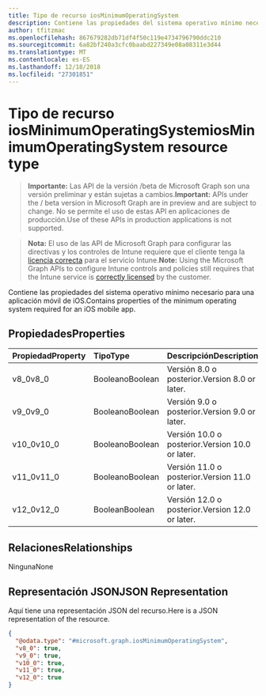 ```yaml
---
title: Tipo de recurso iosMinimumOperatingSystem
description: Contiene las propiedades del sistema operativo mínimo necesario para una aplicación móvil de iOS.
author: tfitzmac
ms.openlocfilehash: 867679282db71df4f50c119e4734796790ddc210
ms.sourcegitcommit: 6a82bf240a3cfc0baabd227349e08a08311e3d44
ms.translationtype: MT
ms.contentlocale: es-ES
ms.lasthandoff: 12/18/2018
ms.locfileid: "27301851"
---
```

# <a name="iosminimumoperatingsystem-resource-type"></a><span data-ttu-id="3c1fb-103">Tipo de recurso iosMinimumOperatingSystem</span><span class="sxs-lookup"><span data-stu-id="3c1fb-103">iosMinimumOperatingSystem resource type</span></span>

> <span data-ttu-id="3c1fb-104">**Importante:** Las API de la versión /beta de Microsoft Graph son una versión preliminar y están sujetas a cambios.</span><span class="sxs-lookup"><span data-stu-id="3c1fb-104">**Important:** APIs under the / beta version in Microsoft Graph are in preview and are subject to change.</span></span> <span data-ttu-id="3c1fb-105">No se permite el uso de estas API en aplicaciones de producción.</span><span class="sxs-lookup"><span data-stu-id="3c1fb-105">Use of these APIs in production applications is not supported.</span></span>

> <span data-ttu-id="3c1fb-106">**Nota:** El uso de las API de Microsoft Graph para configurar las directivas y los controles de Intune requiere que el cliente tenga la [licencia correcta](https://go.microsoft.com/fwlink/?linkid=839381) para el servicio Intune.</span><span class="sxs-lookup"><span data-stu-id="3c1fb-106">**Note:** Using the Microsoft Graph APIs to configure Intune controls and policies still requires that the Intune service is [correctly licensed](https://go.microsoft.com/fwlink/?linkid=839381) by the customer.</span></span>

<span data-ttu-id="3c1fb-107">Contiene las propiedades del sistema operativo mínimo necesario para una aplicación móvil de iOS.</span><span class="sxs-lookup"><span data-stu-id="3c1fb-107">Contains properties of the minimum operating system required for an iOS mobile app.</span></span>
## <a name="properties"></a><span data-ttu-id="3c1fb-108">Propiedades</span><span class="sxs-lookup"><span data-stu-id="3c1fb-108">Properties</span></span>
|<span data-ttu-id="3c1fb-109">Propiedad</span><span class="sxs-lookup"><span data-stu-id="3c1fb-109">Property</span></span>|<span data-ttu-id="3c1fb-110">Tipo</span><span class="sxs-lookup"><span data-stu-id="3c1fb-110">Type</span></span>|<span data-ttu-id="3c1fb-111">Descripción</span><span class="sxs-lookup"><span data-stu-id="3c1fb-111">Description</span></span>|
|:---|:---|:---|
|<span data-ttu-id="3c1fb-112">v8_0</span><span class="sxs-lookup"><span data-stu-id="3c1fb-112">v8_0</span></span>|<span data-ttu-id="3c1fb-113">Booleano</span><span class="sxs-lookup"><span data-stu-id="3c1fb-113">Boolean</span></span>|<span data-ttu-id="3c1fb-114">Versión 8.0 o posterior.</span><span class="sxs-lookup"><span data-stu-id="3c1fb-114">Version 8.0 or later.</span></span>|
|<span data-ttu-id="3c1fb-115">v9_0</span><span class="sxs-lookup"><span data-stu-id="3c1fb-115">v9_0</span></span>|<span data-ttu-id="3c1fb-116">Booleano</span><span class="sxs-lookup"><span data-stu-id="3c1fb-116">Boolean</span></span>|<span data-ttu-id="3c1fb-117">Versión 9.0 o posterior.</span><span class="sxs-lookup"><span data-stu-id="3c1fb-117">Version 9.0 or later.</span></span>|
|<span data-ttu-id="3c1fb-118">v10_0</span><span class="sxs-lookup"><span data-stu-id="3c1fb-118">v10_0</span></span>|<span data-ttu-id="3c1fb-119">Booleano</span><span class="sxs-lookup"><span data-stu-id="3c1fb-119">Boolean</span></span>|<span data-ttu-id="3c1fb-120">Versión 10.0 o posterior.</span><span class="sxs-lookup"><span data-stu-id="3c1fb-120">Version 10.0 or later.</span></span>|
|<span data-ttu-id="3c1fb-121">v11_0</span><span class="sxs-lookup"><span data-stu-id="3c1fb-121">v11_0</span></span>|<span data-ttu-id="3c1fb-122">Booleano</span><span class="sxs-lookup"><span data-stu-id="3c1fb-122">Boolean</span></span>|<span data-ttu-id="3c1fb-123">Versión 11.0 o posterior.</span><span class="sxs-lookup"><span data-stu-id="3c1fb-123">Version 11.0 or later.</span></span>|
|<span data-ttu-id="3c1fb-124">v12_0</span><span class="sxs-lookup"><span data-stu-id="3c1fb-124">v12_0</span></span>|<span data-ttu-id="3c1fb-125">Boolean</span><span class="sxs-lookup"><span data-stu-id="3c1fb-125">Boolean</span></span>|<span data-ttu-id="3c1fb-126">Versión 12.0 o posterior.</span><span class="sxs-lookup"><span data-stu-id="3c1fb-126">Version 12.0 or later.</span></span>|

## <a name="relationships"></a><span data-ttu-id="3c1fb-127">Relaciones</span><span class="sxs-lookup"><span data-stu-id="3c1fb-127">Relationships</span></span>
<span data-ttu-id="3c1fb-128">Ninguna</span><span class="sxs-lookup"><span data-stu-id="3c1fb-128">None</span></span>
## <a name="json-representation"></a><span data-ttu-id="3c1fb-129">Representación JSON</span><span class="sxs-lookup"><span data-stu-id="3c1fb-129">JSON Representation</span></span>
<span data-ttu-id="3c1fb-130">Aquí tiene una representación JSON del recurso.</span><span class="sxs-lookup"><span data-stu-id="3c1fb-130">Here is a JSON representation of the resource.</span></span>
<!-- {
  "blockType": "resource",
  "@odata.type": "microsoft.graph.iosMinimumOperatingSystem"
}
-->
``` json
{
  "@odata.type": "#microsoft.graph.iosMinimumOperatingSystem",
  "v8_0": true,
  "v9_0": true,
  "v10_0": true,
  "v11_0": true,
  "v12_0": true
}
```






